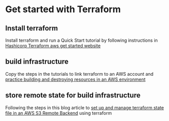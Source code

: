 # Get started with Terraform

## Install terraform

Install terraform and run a Quick Start tutorial by following instructions in [Hashicorp Terraform aws get started website](https://developer.hashicorp.com/terraform/tutorials/aws-get-started/install-cli)

## build infrastructure

Copy the steps in the tutorials to link terraform to an AWS account and [practice building and destroying resources in an AWS environment](https://developer.hashicorp.com/terraform/tutorials/aws-get-started/aws-build)

## store remote state for build infrastructure

Following the steps in this blog article to [set up and manage terraform state file in an AWS S3 Remote Backend](https://dev.to/sre_panchanan/introduction-to-aws-s3-remote-backend-with-terraform-28i7) using terraform


